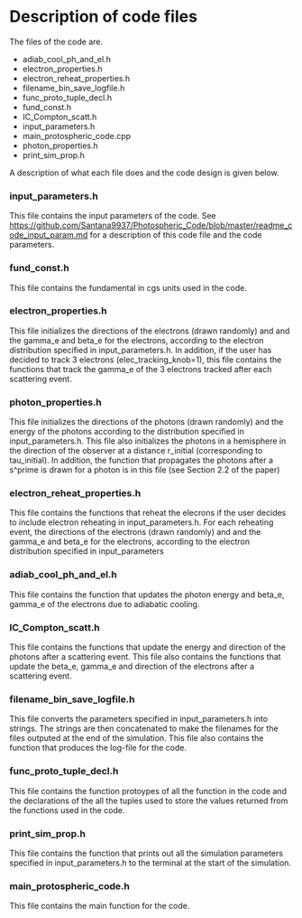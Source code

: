 # Description of code files

The files of the code are. 

- adiab_cool_ph_and_el.h
- electron_properties.h
- electron_reheat_properties.h
- filename_bin_save_logfile.h
- func_proto_tuple_decl.h
- fund_const.h
- IC_Compton_scatt.h
- input_parameters.h
- main_protospheric_code.cpp
- photon_properties.h
- print_sim_prop.h


A description of what each file does and the code design is given below.

### input_parameters.h
This file contains the input parameters of the code. See
https://github.com/Santana9937/Photospheric_Code/blob/master/readme_code_input_param.md
for a description of this code file and the code parameters.

### fund_const.h
This file contains the fundamental in cgs units used in the code.

### electron_properties.h
This file initializes the directions of the electrons (drawn randomly) and
and the gamma_e and beta_e for the electrons, according to the electron
distribution specified in input_parameters.h. In addition, if the user has
decided to track 3 electrons (elec_tracking_knob=1), this file contains the
functions that track the gamma_e of the 3 electrons tracked after each 
scattering event. 

### photon_properties.h
This file initializes the directions of the photons (drawn randomly) and
the energy of the photons according to the distribution specified in 
input_parameters.h. This file also initializes the photons in a hemisphere
in the direction of the observer at a distance r_initial (corresponding
to tau_initial). In addition, the function that propagates the photons
after a s^prime is drawn for a photon is in this file (see Section 2.2
of the paper)

### electron_reheat_properties.h
This file contains the functions that reheat the elecrons if 
the user decides to include electron reheating in input_parameters.h.
For each reheating event, the directions of the electrons (drawn randomly) and
and the gamma_e and beta_e for the electrons, according to the electron
distribution specified in input_parameters

### adiab_cool_ph_and_el.h
This file contains the function that updates the photon energy and
beta_e, gamma_e of the electrons due to adiabatic cooling.

### IC_Compton_scatt.h
This file contains the functions that update the energy and direction
of the photons after a scattering event. This file also contains the
functions that update the beta_e, gamma_e and direction of the electrons
after a scattering event.

### filename_bin_save_logfile.h
This file converts the parameters specified in input_parameters.h into
strings. The strings are then concatenated to make the filenames for
the files outputed at the end of the simulation. This file also contains
the function that produces the log-file for the code. 

### func_proto_tuple_decl.h
This file contains the function protoypes of all the function in the code
and the declarations of the all the tuples used to store the 
values returned from the functions used in the code.

### print_sim_prop.h
This file contains the function that prints out all the simulation parameters
specified in input_parameters.h to the terminal at the start of the simulation.

### main_protospheric_code.h
This file contains the main function for the code. 
